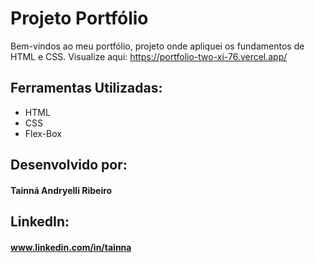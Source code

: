 # Projeto Portfólio
  Bem-vindos ao meu portfólio, projeto onde apliquei os fundamentos de HTML e CSS.
  Visualize aqui: https://portfolio-two-xi-76.vercel.app/

## Ferramentas Utilizadas:
* HTML
* CSS
* Flex-Box

## Desenvolvido por:
#### Tainná Andryelli Ribeiro

## LinkedIn:
#### www.linkedin.com/in/tainna

